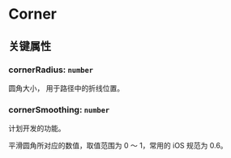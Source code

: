 # Corner

## 关键属性

### cornerRadius: `number`

圆角大小， 用于路径中的折线位置。

### cornerSmoothing: `number`

计划开发的功能。

平滑圆角所对应的数值，取值范围为 0 ～ 1，常用的 iOS 规范为 0.6。
